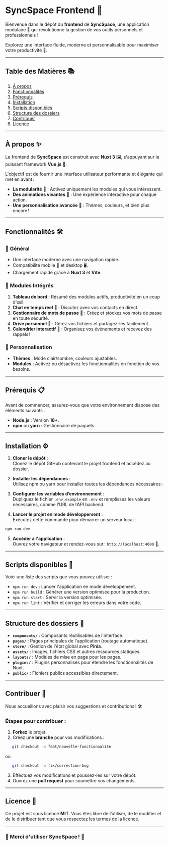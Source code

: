 # **SyncSpace Frontend** 🌟

Bienvenue dans le dépôt du **frontend** de **SyncSpace**, une application modulaire 🧩 qui révolutionne la gestion de vos outils personnels et professionnels !

Explorez une interface fluide, moderne et personnalisable pour maximiser votre productivité 🎯.

---

## **Table des Matières** 📚

1. [À propos](#à-propos)
2. [Fonctionnalités](#fonctionnalités)
3. [Prérequis](#prérequis)
4. [Installation](#installation)
5. [Scripts disponibles](#scripts-disponibles)
6. [Structure des dossiers](#structure-des-dossiers)
7. [Contribuer](#contribuer)
8. [Licence](#licence)

---

## **À propos** ✨

Le frontend de **SyncSpace** est construit avec **Nuxt 3** 🖼️, s'appuyant sur le puissant framework **Vue.js** 🚀.

L'objectif est de fournir une interface utilisateur performante et élégante qui met en avant :

- **La modularité** 🧩 : Activez uniquement les modules qui vous intéressent.
- **Des animations vivantes** 🎥 : Une expérience interactive pour chaque action.
- **Une personnalisation avancée** 🎨 : Thèmes, couleurs, et bien plus encore !

---

## **Fonctionnalités** 🛠️

### 🌟 **Général**

- Une interface moderne avec une navigation rapide.
- Compatibilité mobile 📱 et desktop 🖥️.
- Chargement rapide grâce à **Nuxt 3** et **Vite**.

### 🎯 **Modules Intégrés**

1. **Tableau de bord** : Résumé des modules actifs, productivité en un coup d'œil.
2. **Chat en temps réel** 💬 : Discutez avec vos contacts en direct.
3. **Gestionnaire de mots de passe** 🔑 : Créez et stockez vos mots de passe en toute sécurité.
4. **Drive personnel** 📂 : Gérez vos fichiers et partagez-les facilement.
5. **Calendrier interactif** 📅 : Organisez vos événements et recevez des rappels !

### 🎨 **Personnalisation**

- **Thèmes** : Mode clair/sombre, couleurs ajustables.
- **Modules** : Activez ou désactivez les fonctionnalités en fonction de vos besoins.

---

## **Prérequis** 📋

Avant de commencer, assurez-vous que votre environnement dispose des éléments suivants :

- **Node.js** : Version **18+**.
- **npm** ou **yarn** : Gestionnaire de paquets.

---

## **Installation** ⚙️

1. **Cloner le dépôt** :  
   Clonez le dépôt GitHub contenant le projet frontend et accédez au dossier.

2. **Installer les dépendances** :  
   Utilisez npm ou yarn pour installer toutes les dépendances nécessaires :

3. **Configurer les variables d’environnement** :  
   Dupliquez le fichier `.env.example` en `.env` et remplissez les valeurs nécessaires, comme l’URL de l’API backend.

4. **Lancer le projet en mode développement** :  
   Exécutez cette commande pour démarrer un serveur local :

```bash
npm run dev
```

5. **Accéder à l'application** :  
   Ouvrez votre navigateur et rendez-vous sur : `http://localhost:4000` 🚀.

---

## **Scripts disponibles** 📜

Voici une liste des scripts que vous pouvez utiliser :

- `npm run dev` : Lancer l'application en mode développement.
- `npm run build` : Générer une version optimisée pour la production.
- `npm run start` : Servir la version optimisée.
- `npm run lint` : Vérifier et corriger les erreurs dans votre code.

---

## **Structure des dossiers** 📂

- **`components/`** : Composants réutilisables de l'interface.
- **`pages/`** : Pages principales de l'application (routage automatique).
- **`store/`** : Gestion de l'état global avec **Pinia**.
- **`assets/`** : Images, fichiers CSS et autres ressources statiques.
- **`layouts/`** : Modèles de mise en page pour les pages.
- **`plugins/`** : Plugins personnalisés pour étendre les fonctionnalités de Nuxt.
- **`public/`** : Fichiers publics accessibles directement.

---

## **Contribuer** 🤝

Nous accueillons avec plaisir vos suggestions et contributions ! 🛠️

### Étapes pour contribuer :

1. **Forkez** le projet.
2. Créez une **branche** pour vos modifications :

```bash
   git checkout -b feat/nouvelle-fonctionnalite
```

ou

```bash
   git checkout -b fix/correction-bug
```

3. Effectuez vos modifications et poussez-les sur votre dépôt.
4. Ouvrez une **pull request** pour soumettre vos changements.

---

## **Licence** 📜

Ce projet est sous licence **MIT**. Vous êtes libre de l’utiliser, de le modifier et de le distribuer tant que vous respectez les termes de la licence.

---

### 🌟 Merci d'utiliser **SyncSpace** ! 🌟
